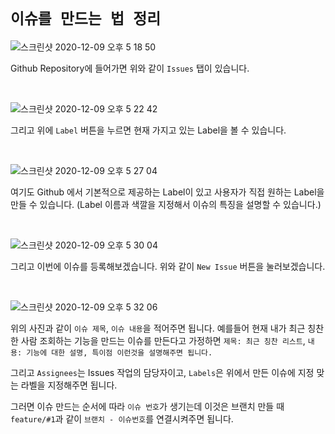 # `이슈를 만드는 법 정리`

![스크린샷 2020-12-09 오후 5 18 50](https://user-images.githubusercontent.com/45676906/101603358-cf978b80-3a42-11eb-9e24-26d7542c3fed.png)

Github Repository에 들어가면 위와 같이 `Issues` 탭이 있습니다. 

<br>

![스크린샷 2020-12-09 오후 5 22 42](https://user-images.githubusercontent.com/45676906/101603643-37e66d00-3a43-11eb-9e7f-bc2480f051d2.png)

그리고 위에 `Label` 버튼을 누르면 현재 가지고 있는 Label을 볼 수 있습니다. 

<br>

![스크린샷 2020-12-09 오후 5 27 04](https://user-images.githubusercontent.com/45676906/101604148-e1c5f980-3a43-11eb-9c33-130b93c00bed.png)

여기도 Github 에서 기본적으로 제공하는 Label이 있고 사용자가 직접 원하는 Label을 만들 수 있습니다. (Label 이름과 색깔을 지정해서 이슈의 특징을 설명할 수 있습니다.)

<br>

![스크린샷 2020-12-09 오후 5 30 04](https://user-images.githubusercontent.com/45676906/101604405-38cbce80-3a44-11eb-9da7-209c4f108e96.png)

그리고 이번에 이슈를 등록해보겠습니다. 위와 같이 `New Issue` 버튼을 눌러보겠습니다. 

<br>

![스크린샷 2020-12-09 오후 5 32 06](https://user-images.githubusercontent.com/45676906/101604725-a8da5480-3a44-11eb-8a0d-5b0092199944.png)

위의 사진과 같이 `이슈 제목`, `이슈 내용`을 적어주면 됩니다. 예를들어 현재 내가 최근 칭찬한 사람 조회하는 기능을 만드는 이슈를 만든다고 가정하면 `제목: 최근 칭찬 리스트`, `내용: 기능에 대한 설명, 특이점 이런것을 설명해주면 됩니다.` 

그리고 `Assignees`는 Issues 작업의 담당자이고, `Labels`은 위에서 만든 이슈에 지정 맞는 라벨을 지정해주면 됩니다. 

그러면 이슈 만드는 순서에 따라 `이슈 번호`가 생기는데 이것은 브랜치 만들 때 `feature/#1`과 같이 `브랜치 - 이슈번호`를 연결시켜주면 됩니다. 

